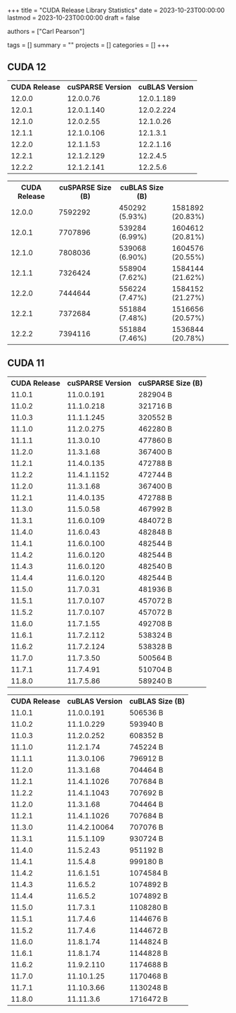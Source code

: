 +++
title = "CUDA Release Library Statistics"
date = 2023-10-23T00:00:00
lastmod = 2023-10-23T00:00:00
draft = false

authors = ["Carl Pearson"]

tags = []
summary = ""
projects = []
categories = []
+++

## CUDA 12

<table>
<tr><th> CUDA Release </th><th> cuSPARSE Version </th><th> cuBLAS Version </th></tr>
<tr><td> 12.0.0 </td><td> 12.0.0.76 </td><td> 12.0.1.189 </td></tr>
<tr><td> 12.0.1 </td><td> 12.0.1.140 </td><td> 12.0.2.224 </td></tr>
<tr><td> 12.1.0 </td><td> 12.0.2.55 </td><td> 12.1.0.26 </td></tr>
<tr><td> 12.1.1 </td><td> 12.1.0.106 </td><td> 12.1.3.1 </td></tr>
<tr><td> 12.2.0 </td><td> 12.1.1.53 </td><td> 12.2.1.16 </td></tr>
<tr><td> 12.2.1 </td><td> 12.1.2.129 </td><td> 12.2.4.5 </td></tr>
<tr><td> 12.2.2 </td><td> 12.1.2.141 </td><td> 12.2.5.6 </td></tr>
</table>
<table>
<tr><th> CUDA Release </th><th> cuSPARSE Size (B) </th><th> cuBLAS Size (B) </th></tr>
<tr><td> 12.0.0 </td><td> 7592292 </td><td> 450292 (5.93&#37) </td><td> 1581892 (20.83&#37) </td></tr>
<tr><td> 12.0.1 </td><td> 7707896 </td><td> 539284 (6.99&#37) </td><td> 1604612 (20.81&#37) </td></tr>
<tr><td> 12.1.0 </td><td> 7808036 </td><td> 539068 (6.90&#37) </td><td> 1604576 (20.55&#37) </td></tr>
<tr><td> 12.1.1 </td><td> 7326424 </td><td> 558904 (7.62&#37) </td><td> 1584144 (21.62&#37) </td></tr>
<tr><td> 12.2.0 </td><td> 7444644 </td><td> 556224 (7.47&#37) </td><td> 1584152 (21.27&#37) </td></tr>
<tr><td> 12.2.1 </td><td> 7372684 </td><td> 551884 (7.48&#37) </td><td> 1516656 (20.57&#37) </td></tr>
<tr><td> 12.2.2 </td><td> 7394116 </td><td> 551884 (7.46&#37) </td><td> 1536844 (20.78&#37) </td></tr>
</table>

## CUDA 11

<table>
<tr><th> CUDA Release </th><th> cuSPARSE Version </th><th> cuSPARSE Size (B) </th></tr>
<tr><td> 11.0.1 </td><td> 11.0.0.191 </td><td> 282904 B </td></tr>
<tr><td> 11.0.2 </td><td> 11.1.0.218 </td><td> 321716 B </td></tr>
<tr><td> 11.0.3 </td><td> 11.1.1.245 </td><td> 320552 B </td></tr>
<tr><td> 11.1.0 </td><td> 11.2.0.275 </td><td> 462280 B </td></tr>
<tr><td> 11.1.1 </td><td> 11.3.0.10 </td><td> 477860 B </td></tr>
<tr><td> 11.2.0 </td><td> 11.3.1.68 </td><td> 367400 B </td></tr>
<tr><td> 11.2.1 </td><td> 11.4.0.135 </td><td> 472788 B </td></tr>
<tr><td> 11.2.2 </td><td> 11.4.1.1152 </td><td> 472744 B </td></tr>
<tr><td> 11.2.0 </td><td> 11.3.1.68 </td><td> 367400 B </td></tr>
<tr><td> 11.2.1 </td><td> 11.4.0.135 </td><td> 472788 B </td></tr>
<tr><td> 11.3.0 </td><td> 11.5.0.58 </td><td> 467992 B </td></tr>
<tr><td> 11.3.1 </td><td> 11.6.0.109 </td><td> 484072 B </td></tr>
<tr><td> 11.4.0 </td><td> 11.6.0.43 </td><td> 482848 B </td></tr>
<tr><td> 11.4.1 </td><td> 11.6.0.100 </td><td> 482544 B </td></tr>
<tr><td> 11.4.2 </td><td> 11.6.0.120 </td><td> 482544 B </td></tr>
<tr><td> 11.4.3 </td><td> 11.6.0.120 </td><td> 482540 B </td></tr>
<tr><td> 11.4.4 </td><td> 11.6.0.120 </td><td> 482544 B </td></tr>
<tr><td> 11.5.0 </td><td> 11.7.0.31 </td><td> 481936 B </td></tr>
<tr><td> 11.5.1 </td><td> 11.7.0.107 </td><td> 457072 B </td></tr>
<tr><td> 11.5.2 </td><td> 11.7.0.107 </td><td> 457072 B </td></tr>
<tr><td> 11.6.0 </td><td> 11.7.1.55 </td><td> 492708 B </td></tr>
<tr><td> 11.6.1 </td><td> 11.7.2.112 </td><td> 538324 B </td></tr>
<tr><td> 11.6.2 </td><td> 11.7.2.124 </td><td> 538328 B </td></tr>
<tr><td> 11.7.0 </td><td> 11.7.3.50 </td><td> 500564 B </td></tr>
<tr><td> 11.7.1 </td><td> 11.7.4.91 </td><td> 510704 B </td></tr>
<tr><td> 11.8.0 </td><td> 11.7.5.86 </td><td> 589240 B </td></tr>
</table>
<table>
<tr><th> CUDA Release </th><th> cuBLAS Version </th><th> cuBLAS Size (B) </th></tr>
<tr><td> 11.0.1 </td><td> 11.0.0.191 </td><td> 506536 B </td></tr>
<tr><td> 11.0.2 </td><td> 11.1.0.229 </td><td> 593940 B </td></tr>
<tr><td> 11.0.3 </td><td> 11.2.0.252 </td><td> 608352 B </td></tr>
<tr><td> 11.1.0 </td><td> 11.2.1.74 </td><td> 745224 B </td></tr>
<tr><td> 11.1.1 </td><td> 11.3.0.106 </td><td> 796912 B </td></tr>
<tr><td> 11.2.0 </td><td> 11.3.1.68 </td><td> 704464 B </td></tr>
<tr><td> 11.2.1 </td><td> 11.4.1.1026 </td><td> 707684 B </td></tr>
<tr><td> 11.2.2 </td><td> 11.4.1.1043 </td><td> 707692 B </td></tr>
<tr><td> 11.2.0 </td><td> 11.3.1.68 </td><td> 704464 B </td></tr>
<tr><td> 11.2.1 </td><td> 11.4.1.1026 </td><td> 707684 B </td></tr>
<tr><td> 11.3.0 </td><td> 11.4.2.10064 </td><td> 707076 B </td></tr>
<tr><td> 11.3.1 </td><td> 11.5.1.109 </td><td> 930724 B </td></tr>
<tr><td> 11.4.0 </td><td> 11.5.2.43 </td><td> 951192 B </td></tr>
<tr><td> 11.4.1 </td><td> 11.5.4.8 </td><td> 999180 B </td></tr>
<tr><td> 11.4.2 </td><td> 11.6.1.51 </td><td> 1074584 B </td></tr>
<tr><td> 11.4.3 </td><td> 11.6.5.2 </td><td> 1074892 B </td></tr>
<tr><td> 11.4.4 </td><td> 11.6.5.2 </td><td> 1074892 B </td></tr>
<tr><td> 11.5.0 </td><td> 11.7.3.1 </td><td> 1108280 B </td></tr>
<tr><td> 11.5.1 </td><td> 11.7.4.6 </td><td> 1144676 B </td></tr>
<tr><td> 11.5.2 </td><td> 11.7.4.6 </td><td> 1144672 B </td></tr>
<tr><td> 11.6.0 </td><td> 11.8.1.74 </td><td> 1144824 B </td></tr>
<tr><td> 11.6.1 </td><td> 11.8.1.74 </td><td> 1144828 B </td></tr>
<tr><td> 11.6.2 </td><td> 11.9.2.110 </td><td> 1174688 B </td></tr>
<tr><td> 11.7.0 </td><td> 11.10.1.25 </td><td> 1170468 B </td></tr>
<tr><td> 11.7.1 </td><td> 11.10.3.66 </td><td> 1130248 B </td></tr>
<tr><td> 11.8.0 </td><td> 11.11.3.6 </td><td> 1716472 B </td></tr>
</table>
